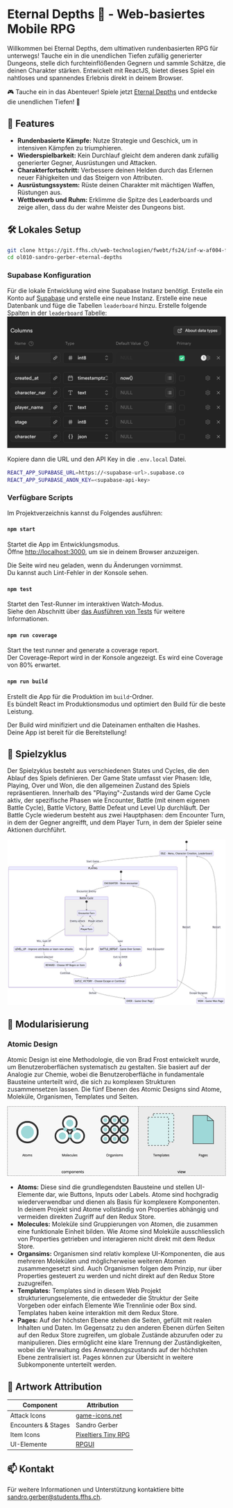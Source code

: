 # Eternal Depths 🏰 - Web-basiertes Mobile RPG

Willkommen bei Eternal Depths, dem ultimativen rundenbasierten RPG für unterwegs! Tauche ein in die unendlichen Tiefen zufällig generierter Dungeons, stelle dich furchteinflößenden Gegnern und sammle Schätze, die deinen Charakter stärken. Entwickelt mit ReactJS, bietet dieses Spiel ein nahtloses und spannendes Erlebnis direkt in deinem Browser.

🎮 Tauche ein in das Abenteuer! Spiele jetzt [Eternal Depths](https://yungxramoz.github.io) und entdecke die unendlichen Tiefen! 🐉

## 🌟 Features

- **Rundenbasierte Kämpfe:** Nutze Strategie und Geschick, um in intensiven Kämpfen zu triumphieren.
- **Wiederspielbarkeit:** Kein Durchlauf gleicht dem anderen dank zufällig generierter Gegner, Ausrüstungen und Attacken.
- **Charakterfortschritt:** Verbessere deinen Helden durch das Erlernen neuer Fähigkeiten und das Steigern von Attributen.
- **Ausrüstungssystem:** Rüste deinen Charakter mit mächtigen Waffen, Rüstungen aus.
- **Wettbewerb und Ruhm:** Erklimme die Spitze des Leaderboards und zeige allen, dass du der wahre Meister des Dungeons bist.

## 🛠 Lokales Setup

```bash
git clone https://git.ffhs.ch/web-technologien/fwebt/fs24/inf-w-af004-fwebt-ol-sa-1-pva-fs24/projektarbeiten/ol010-sandro-gerber-eternal-depths.git
cd ol010-sandro-gerber-eternal-depths
```

### Supabase Konfiguration
Für die lokale Entwicklung wird eine Supabase Instanz benötigt. Erstelle ein Konto auf [Supabase](https://supabase.io/) und erstelle eine neue Instanz. Erstelle eine neue Datenbank und füge die Tabellen `leaderboard` hinzu. Erstelle folgende Spalten in der `leaderboard` Tabelle:
![column configuration](/docs/assets/leaderboard-table.png)

Kopiere dann die URL und den API Key in die `.env.local` Datei.

```bash
REACT_APP_SUPABASE_URL=https://<supabase-url>.supabase.co
REACT_APP_SUPABASE_ANON_KEY=<supabase-api-key>
```

### Verfügbare Scripts

Im Projektverzeichnis kannst du Folgendes ausführen:

#### `npm start`

Startet die App im Entwicklungsmodus.\
Öffne [http://localhost:3000](http://localhost:3000), um sie in deinem Browser anzuzeigen.

Die Seite wird neu geladen, wenn du Änderungen vornimmst.\
Du kannst auch Lint-Fehler in der Konsole sehen.

#### `npm test`

Startet den Test-Runner im interaktiven Watch-Modus.\
Siehe den Abschnitt über [das Ausführen von Tests](https://facebook.github.io/create-react-app/docs/running-tests) für weitere Informationen.

#### `npm run coverage`

Start the test runner and generate a coverage report.\
Der Coverage-Report wird in der Konsole angezeigt. Es wird eine Coverage von 80% erwartet.

#### `npm run build`

Erstellt die App für die Produktion im `build`-Ordner.\
Es bündelt React im Produktionsmodus und optimiert den Build für die beste Leistung.

Der Build wird minifiziert und die Dateinamen enthalten die Hashes.\
Deine App ist bereit für die Bereitstellung!

## 🔄️ Spielzyklus
Der Spielzyklus besteht aus verschiedenen States und Cycles, die den Ablauf des Spiels definieren. Der Game State umfasst vier Phasen: Idle, Playing, Over und Won, die den allgemeinen Zustand des Spiels repräsentieren. Innerhalb des "Playing"-Zustands wird der Game Cycle aktiv, der spezifische Phasen wie Encounter, Battle (mit einem eigenen Battle Cycle), Battle Victory, Battle Defeat und Level Up durchläuft. Der Battle Cycle wiederum besteht aus zwei Hauptphasen: dem Encounter Turn, in dem der Gegner angreifft, und dem Player Turn, in dem der Spieler seine Aktionen durchführt.

![Game Cycle Diagram](/docs/assets/diagrams/game-cycle.png)

## 🧩 Modularisierung
### Atomic Design
Atomic Design ist eine Methodologie, die von Brad Frost  entwickelt wurde, um Benutzeroberflächen systematisch zu gestalten. Sie basiert auf der Analogie zur Chemie, wobei die Benutzeroberfläche in fundamentale Bausteine unterteilt wird, die sich zu komplexen Strukturen zusammensetzen lassen. Die fünf Ebenen des Atomic Designs sind Atome, Moleküle, Organismen, Templates und Seiten.

![Atomic Design](/docs/assets/diagrams/atomic-design.png)

- **Atoms:** Diese sind die grundlegendsten Bausteine und stellen UI-Elemente dar, wie Buttons, Inputs oder Labels. Atome sind hochgradig wiederverwendbar und dienen als Basis für komplexere Komponenten. In deinem Projekt sind Atome vollständig von Properties abhängig und vermeiden direkten Zugriff auf den Redux Store.
- **Molecules:** Moleküle sind Gruppierungen von Atomen, die zusammen eine funktionale Einheit bilden. Wie Atome sind Moleküle ausschliesslich von Properties getrieben und interagieren nicht direkt mit dem Redux Store.
- **Organsims:** Organismen sind relativ komplexe UI-Komponenten, die aus mehreren Molekülen und möglicherweise weiteren Atomen zusammengesetzt sind. Auch Organismen folgen dem Prinzip, nur über Properties gesteuert zu werden und nicht direkt auf den Redux Store zuzugreifen.
- **Templates:** Templates sind in diesem Web Projekt strukturierungselemente, die entwededer die Struktur der Seite Vorgeben oder einfach Elemente Wie Trennlinie oder Box sind. Templates haben keine interaktion mit dem Redux Store.
- **Pages:** Auf der höchsten Ebene stehen die Seiten, gefüllt mit realen Inhalten und Daten. Im Gegensatz zu den anderen Ebenen dürfen Seiten auf den Redux Store zugreifen, um globale Zustände abzurufen oder zu manipulieren. Dies ermöglicht eine klare Trennung der Zuständigkeiten, wobei die Verwaltung des Anwendungszustands auf der höchsten Ebene zentralisiert ist.
Pages können zur Übersicht in weitere Subkomponente unterteilt werden.

## 🎨 Artwork Attribution

| Component           | Attribution         |
| ------------------- | ------------------- |
| Attack Icons        | [game-icons.net](https://game-icons.net)      |
| Encounters & Stages | Sandro Gerber       |
| Item Icons          | [Pixeltiers Tiny RPG](https://pixeltier.itch.io/pixeltiers-tiny-rpg-assets) |
| UI-Elemente         | [RPGUI](https://ronenness.github.io/RPGUI/) |



## 📫 Kontakt

Für weitere Informationen und Unterstützung kontaktiere bitte sandro.gerber@students.ffhs.ch.
